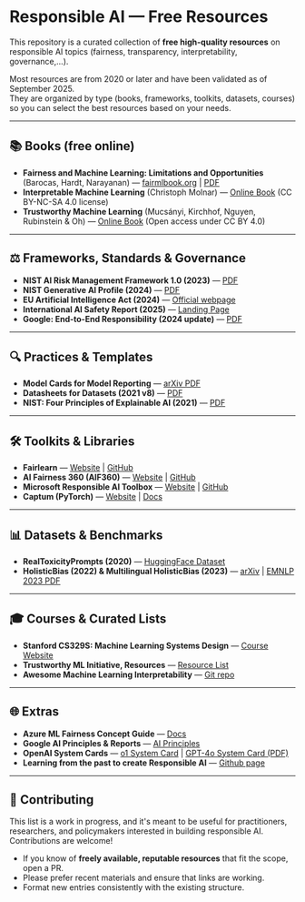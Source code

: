 # Responsible AI — Free Resources

This repository is a curated collection of **free high-quality resources** on responsible AI topics (fairness, transparency, interpretability, governance,...). 

Most resources are from 2020 or later and have been validated as of September 2025.  
They are organized by type (books, frameworks, toolkits, datasets, courses) so you can select the best resources based on your needs.  

---

## 📚 Books (free online)
- **Fairness and Machine Learning: Limitations and Opportunities** (Barocas, Hardt, Narayanan) — [fairmlbook.org](https://fairmlbook.org/) | [PDF](https://fairmlbook.org/pdf/fairmlbook.pdf)  
- **Interpretable Machine Learning** (Christoph Molnar) — [Online Book](https://christophm.github.io/interpretable-ml-book/) (CC BY-NC-SA 4.0 license)
-  **Trustworthy Machine Learning** (Mucsányi, Kirchhof, Nguyen, Rubinstein & Oh)  — [Online Book](https://trustworthyml.io/) (Open access under CC BY 4.0)  
  
---

## ⚖️ Frameworks, Standards & Governance
- **NIST AI Risk Management Framework 1.0 (2023)** — [PDF](https://nvlpubs.nist.gov/nistpubs/ai/nist.ai.100-1.pdf)  
- **NIST Generative AI Profile (2024)**  — [PDF](https://nvlpubs.nist.gov/nistpubs/ai/NIST.AI.600-1.pdf)  
- **EU Artificial Intelligence Act (2024)** — [Official webpage](https://artificialintelligenceact.eu)  
- **International AI Safety Report (2025)**  — [Landing Page](https://www.gov.uk/government/publications/international-ai-safety-report-2025)  
- **Google: End-to-End Responsibility (2024 update)**  — [PDF](https://ai.google/static/documents/ai-responsibility-2024-update.pdf)

---

## 🔍 Practices & Templates 
- **Model Cards for Model Reporting**  — [arXiv PDF](https://arxiv.org/pdf/1810.03993)  
- **Datasheets for Datasets (2021 v8)**  —  [PDF](https://www.microsoft.com/en-us/research/wp-content/uploads/2019/01/1803.09010.pdf)  
- **NIST: Four Principles of Explainable AI (2021)**  —  [PDF](https://nvlpubs.nist.gov/nistpubs/ir/2021/nist.ir.8312.pdf)

---

## 🛠 Toolkits & Libraries
- **Fairlearn** — [Website](https://fairlearn.org/) | [GitHub](https://github.com/fairlearn/fairlearn)  
- **AI Fairness 360 (AIF360)** — [Website](https://ai-fairness-360.org/) | [GitHub](https://github.com/Trusted-AI/AIF360)  
- **Microsoft Responsible AI Toolbox** — [Website](https://responsibleaitoolbox.ai/) | [GitHub](https://github.com/microsoft/responsible-ai-toolbox)  
- **Captum (PyTorch)** — [Website](https://captum.ai/) | [Docs](https://captum.ai/tutorials)

---

## 📊 Datasets & Benchmarks
- **RealToxicityPrompts (2020)**  — [HuggingFace Dataset](https://huggingface.co/datasets/allenai/real-toxicity-prompts)  
- **HolisticBias (2022) & Multilingual HolisticBias (2023)**  — [arXiv](https://arxiv.org/abs/2205.09209) | [EMNLP 2023 PDF](https://aclanthology.org/2023.emnlp-main.874.pdf)

---

## 🎓 Courses & Curated Lists
- **Stanford CS329S: Machine Learning Systems Design**  — [Course Website](https://stanford-cs329s.github.io/)  
- **Trustworthy ML Initiative, Resources**  — [Resource List](https://www.trustworthyml.org/resources)
- **Awesome Machine Learning Interpretability**  — [Git repo](https://github.com/jphall663/awesome-machine-learning-interpretability)

---

## 🌐 Extras
- **Azure ML Fairness Concept Guide**  — [Docs](https://learn.microsoft.com/en-us/azure/machine-learning/concept-fairness-ml)  
- **Google AI Principles & Reports**  — [AI Principles](https://ai.google/principles/)
- **OpenAI System Cards**  — [o1 System Card](https://openai.com/index/openai-o1-system-card/) | [GPT-4o System Card (PDF)](https://cdn.openai.com/gpt-4o-system-card.pdf)
- **Learning from the past to create Responsible AI** — [Github page](https://romanlutz.github.io/ResponsibleAI/)

---

## 🤝 Contributing
This list is a work in progress, and it's meant to be useful for practitioners, researchers, and policymakers interested in building responsible AI. 
Contributions are welcome!  

- If you know of **freely available, reputable resources** that fit the scope, open a PR.  
- Please prefer recent materials and ensure that links are working.  
- Format new entries consistently with the existing structure.  

